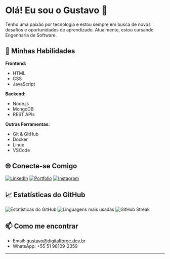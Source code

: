 # Olá! Eu sou o Gustavo 👋

Tenho uma paixão por tecnologia e estou sempre em busca de novos desafios e oportunidades de aprendizado. Atualmente, estou cursando Engenharia de Software.

## 🚀 Minhas Habilidades

**Frontend:**
- HTML
- CSS
- JavaScript

**Backend:**
- Node.js
- MongoDB
- REST APIs

**Outras Ferramentas:**
- Git & GitHub
- Docker
- Linux
- VSCode

## 🌐 Conecte-se Comigo

[![LinkedIn](https://img.shields.io/badge/LinkedIn-000?style=for-the-badge&logo=linkedin&logoColor=0A66C2)](https://www.linkedin.com/in/gustatsch/)
[![Portfolio](https://img.shields.io/badge/Portfolio-000?style=for-the-badge&logo=web&logoColor=white)](https://gustacoding.github.io/portfolio/)
[![Instagram](https://img.shields.io/badge/Instagram-000?style=for-the-badge&logo=instagram&logoColor=E4405F)](https://www.instagram.com/gusta.coding/)

## 📈 Estatísticas do GitHub

![Estatísticas do GitHub](https://github-readme-stats.vercel.app/api?username=gustacoding&show_icons=true&theme=radical)
![Linguagens mais usadas](https://github-readme-stats.vercel.app/api/top-langs/?username=gustacoding&layout=compact&theme=radical)
![GitHub Streak](https://github-readme-streak-stats.herokuapp.com/?user=gusta.coding&theme=radical)

## 📫 Como me encontrar

- Email: gustavo@digitalforge.dev.br
- WhatsApp: +55 51 98109-2359

---
